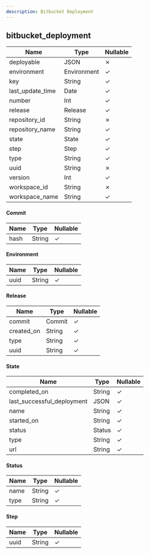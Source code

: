 ```yaml
---
description: Bitbucket Deployment
---
```

bitbucket_deployment
--------------------

| **Name**         | **Type**    | **Nullable** |
| ---------------- | ----------- | ------------ |
| deployable       | JSON        | &cross;      |
| environment      | Environment | &check;      |
| key              | String      | &check;      |
| last_update_time | Date        | &check;      |
| number           | Int         | &check;      |
| release          | Release     | &check;      |
| repository_id    | String      | &cross;      |
| repository_name  | String      | &check;      |
| state            | State       | &check;      |
| step             | Step        | &check;      |
| type             | String      | &check;      |
| uuid             | String      | &cross;      |
| version          | Int         | &check;      |
| workspace_id     | String      | &cross;      |
| workspace_name   | String      | &check;      |

#### Commit
| **Name** | **Type** | **Nullable** |
| -------- | -------- | ------------ |
| hash     | String   | &check;      |

#### Environment
| **Name** | **Type** | **Nullable** |
| -------- | -------- | ------------ |
| uuid     | String   | &check;      |

#### Release
| **Name**   | **Type** | **Nullable** |
| ---------- | -------- | ------------ |
| commit     | Commit   | &check;      |
| created_on | String   | &check;      |
| type       | String   | &check;      |
| uuid       | String   | &check;      |

#### State
| **Name**                   | **Type** | **Nullable** |
| -------------------------- | -------- | ------------ |
| completed_on               | String   | &check;      |
| last_successful_deployment | JSON     | &check;      |
| name                       | String   | &check;      |
| started_on                 | String   | &check;      |
| status                     | Status   | &check;      |
| type                       | String   | &check;      |
| url                        | String   | &check;      |

#### Status
| **Name** | **Type** | **Nullable** |
| -------- | -------- | ------------ |
| name     | String   | &check;      |
| type     | String   | &check;      |

#### Step
| **Name** | **Type** | **Nullable** |
| -------- | -------- | ------------ |
| uuid     | String   | &check;      |
